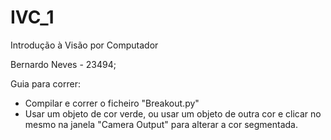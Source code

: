 # IVC_1

Introdução à Visão por Computador

Bernardo Neves - 23494;

Guia para correr:

* Compilar e correr o ficheiro "Breakout.py"
* Usar um objeto de cor verde, ou usar um objeto de outra cor e clicar no mesmo na janela "Camera Output" para alterar a cor segmentada.
